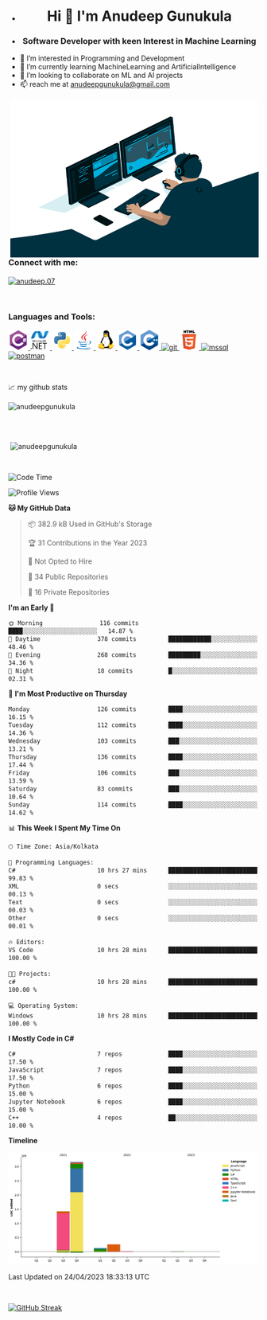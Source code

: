 - <h1 align="center">Hi 👋 I'm Anudeep Gunukula</h1>
- <h3 align="center">Software Developer with keen Interest in Machine Learning</h3>
- 👀 I’m interested in Programming and Development
- 🌱 I’m currently learning MachineLearning and ArtificialIntelligence
- 💞️ I’m looking to collaborate on ML and AI projects
- 📫 reach me at anudeepgunukula@gmail.com
<img align="right" alt="GIF" src="code.gif" width="500" height="320" />
<h3 align="left">Connect with me:</h3>
<p align="left">
<a href="https://instagram.com/anudeep.exe" target="blank"><img align="center" src="https://raw.githubusercontent.com/rahuldkjain/github-profile-readme-generator/master/src/images/icons/Social/instagram.svg" alt="anudeep.07" height="30" width="40" /></a>
</p>

<br>


<h3 align="left">Languages and Tools:</h3>
<p align="left"> 
   <a href="https://www.w3schools.com/cs/" target="_blank"> <img src="https://raw.githubusercontent.com/devicons/devicon/master/icons/csharp/csharp-original.svg" alt="csharp" width="40" height="40"/> </a><a href="https://dotnet.microsoft.com/" target="_blank"> <img src="https://raw.githubusercontent.com/devicons/devicon/master/icons/dot-net/dot-net-original-wordmark.svg" alt="dotnet" width="40" height="40"/> </a> 
  <a href="https://www.python.org" target="_blank"> <img src="https://raw.githubusercontent.com/devicons/devicon/master/icons/python/python-original.svg" alt="python" width="40" height="40"/> </a><a href="https://scikit-learn.org/" target="_blank">  <img src="https://raw.githubusercontent.com/devicons/devicon/master/icons/java/java-original.svg" alt="java" width="40" height="40"/> </a> <a href="https://www.linux.org/" target="_blank"> <img src="https://raw.githubusercontent.com/devicons/devicon/master/icons/linux/linux-original.svg" alt="linux" width="40" height="40"/> </a><a href="https://www.cprogramming.com/" target="_blank"> <img src="https://raw.githubusercontent.com/devicons/devicon/master/icons/c/c-original.svg" alt="c" width="40" height="40"/> </a> <a href="https://www.w3schools.com/cpp/" target="_blank"> <img src="https://raw.githubusercontent.com/devicons/devicon/master/icons/cplusplus/cplusplus-original.svg" alt="cplusplus" width="40" height="40"/> </a>  <a href="https://git-scm.com/" target="_blank"> <img src="https://www.vectorlogo.zone/logos/git-scm/git-scm-icon.svg" alt="git" width="40" height="40"/> </a> <a href="https://www.w3.org/html/" target="_blank"> <img src="https://raw.githubusercontent.com/devicons/devicon/master/icons/html5/html5-original-wordmark.svg" alt="html5" width="40" height="40"/> </a>  <a href="https://www.microsoft.com/en-us/sql-server" target="_blank"> <img src="https://www.svgrepo.com/show/303229/microsoft-sql-server-logo.svg" alt="mssql" width="40" height="40"/> </a> </a><a href="https://postman.com" target="_blank"> <img src="https://www.vectorlogo.zone/logos/getpostman/getpostman-icon.svg" alt="postman" width="40" height="40"/> </a>  </p>

<br>

📈 my github stats
<p><img align="center" src="https://github-readme-stats.vercel.app/api/top-langs/?username=AnudeepGunukula&layout=compact" alt="anudeepgunukula" /></p>
<br/>
<br>
<p>&nbsp;<img align="center" src="https://github-readme-stats.vercel.app/api?username=AnudeepGunukula&&show_icons=true&title_color=ffffff&icon_color=01ff0d&text_color=01e4ff&bg_color=151515" alt="anudeepgunukula" /></p>
<br>

<!--START_SECTION:waka-->
![Code Time](http://img.shields.io/badge/Code%20Time-460%20hrs%2056%20mins-blue)

![Profile Views](http://img.shields.io/badge/Profile%20Views-1-blue)

**🐱 My GitHub Data** 

> 📦 382.9 kB Used in GitHub's Storage 
 > 
> 🏆 31 Contributions in the Year 2023
 > 
> 🚫 Not Opted to Hire
 > 
> 📜 34 Public Repositories 
 > 
> 🔑 16 Private Repositories 
 > 
**I'm an Early 🐤** 

```text
🌞 Morning                116 commits         ████░░░░░░░░░░░░░░░░░░░░░   14.87 % 
🌆 Daytime                378 commits         ████████████░░░░░░░░░░░░░   48.46 % 
🌃 Evening                268 commits         █████████░░░░░░░░░░░░░░░░   34.36 % 
🌙 Night                  18 commits          █░░░░░░░░░░░░░░░░░░░░░░░░   02.31 % 
```
📅 **I'm Most Productive on Thursday** 

```text
Monday                   126 commits         ████░░░░░░░░░░░░░░░░░░░░░   16.15 % 
Tuesday                  112 commits         ████░░░░░░░░░░░░░░░░░░░░░   14.36 % 
Wednesday                103 commits         ███░░░░░░░░░░░░░░░░░░░░░░   13.21 % 
Thursday                 136 commits         ████░░░░░░░░░░░░░░░░░░░░░   17.44 % 
Friday                   106 commits         ███░░░░░░░░░░░░░░░░░░░░░░   13.59 % 
Saturday                 83 commits          ███░░░░░░░░░░░░░░░░░░░░░░   10.64 % 
Sunday                   114 commits         ████░░░░░░░░░░░░░░░░░░░░░   14.62 % 
```


📊 **This Week I Spent My Time On** 

```text
🕑︎ Time Zone: Asia/Kolkata

💬 Programming Languages: 
C#                       10 hrs 27 mins      █████████████████████████   99.83 % 
XML                      0 secs              ░░░░░░░░░░░░░░░░░░░░░░░░░   00.13 % 
Text                     0 secs              ░░░░░░░░░░░░░░░░░░░░░░░░░   00.03 % 
Other                    0 secs              ░░░░░░░░░░░░░░░░░░░░░░░░░   00.01 % 

🔥 Editors: 
VS Code                  10 hrs 28 mins      █████████████████████████   100.00 % 

🐱‍💻 Projects: 
c#                       10 hrs 28 mins      █████████████████████████   100.00 % 

💻 Operating System: 
Windows                  10 hrs 28 mins      █████████████████████████   100.00 % 
```

**I Mostly Code in C#** 

```text
C#                       7 repos             ████░░░░░░░░░░░░░░░░░░░░░   17.50 % 
JavaScript               7 repos             ████░░░░░░░░░░░░░░░░░░░░░   17.50 % 
Python                   6 repos             ████░░░░░░░░░░░░░░░░░░░░░   15.00 % 
Jupyter Notebook         6 repos             ████░░░░░░░░░░░░░░░░░░░░░   15.00 % 
C++                      4 repos             ██░░░░░░░░░░░░░░░░░░░░░░░   10.00 % 
```



**Timeline**

![Lines of Code chart](https://raw.githubusercontent.com/AnudeepGunukula/AnudeepGunukula/main/assets/bar_graph.png)


 Last Updated on 24/04/2023 18:33:13 UTC
<!--END_SECTION:waka-->


<br>
  


[![GitHub Streak](https://github-readme-streak-stats.herokuapp.com/?user=AnudeepGunukula&theme=dark)](https://git.io/streak-stats)


<!---
AnudeepGunukula/AnudeepGunukula is a ✨ special ✨ repository because its `README.md` (this file) appears on your GitHub profile.
You can click the Preview link to take a look at your changes.
--->
